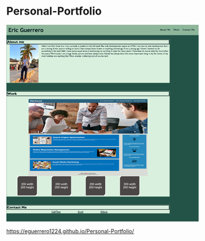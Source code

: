 # Personal-Portfolio



![](assests/images/Webpage-screen.png)

https://eguerrero1224.github.io/Personal-Portfolio/